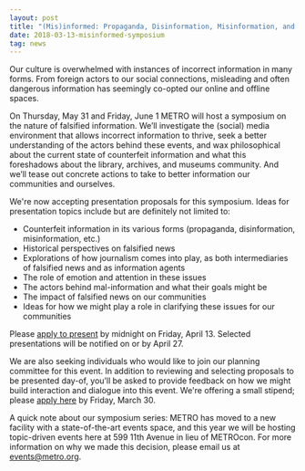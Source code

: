 ```yaml
---
layout: post
title: "(Mis)informed: Propaganda, Disinformation, Misinformation, and Our Culture"
date: 2018-03-13-misinformed-symposium
tag: news
---
```


Our culture is overwhelmed with instances of incorrect information in many forms. From foreign actors to our social connections, misleading and often dangerous information has seemingly co-opted our online and offline spaces.

On Thursday, May 31 and Friday, June 1 METRO will host a symposium on the nature of falsified information. We’ll investigate the (social) media environment that allows incorrect information to thrive, seek a better understanding of the actors behind these events, and wax philosophical about the current state of counterfeit information and what this foreshadows about the library, archives, and museums community. And we’ll tease out concrete actions to take to better information our communities and ourselves.

We're now accepting presentation proposals for this symposium. Ideas for presentation topics include but are definitely not limited to:

- Counterfeit information in its various forms (propaganda, disinformation, misinformation, etc.)
- Historical perspectives on falsified news
- Explorations of how journalism comes into play, as both intermediaries of falsified news and as information agents
- The role of emotion and attention in these issues
- The actors behind mal-information and what their goals might be
- The impact of falsified news on our communities
- Ideas for how we might play a role in clarifying these issues for our communities

Please [apply to present](https://docs.google.com/forms/d/e/1FAIpQLSeQh-LvJ1mZDz_F864YCqZnRaWuAh78EcwvaY1Pncblg3OLIg/viewform?usp=sf_link) by midnight on Friday, April 13. Selected presentations will be notified on or by April 27.

We are also seeking individuals who would like to join our planning committee for this event. In addition to reviewing and selecting proposals to be presented day-of, you’ll be asked to provide feedback on how we might build interaction and dialogue into this event. We're offering a small stipend; please [apply here](https://docs.google.com/forms/d/e/1FAIpQLSeyHnol-OsVbekksAU000rZxV4MwMH-45gDdc5XjsicFXUdfA/viewform?usp=sf_link) by Friday, March 30.

A quick note about our symposium series: METRO has moved to a new facility with a state-of-the-art events space, and this year we will be hosting topic-driven events here at 599 11th Avenue in lieu of METROcon. For more information on why we made this decision, please email us at events@metro.org.



